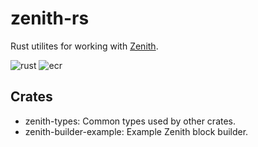 # zenith-rs

Rust utilites for working with [Zenith](https://github.com/init4tech/zenith).

![rust](https://github.com/init4tech/zenith-rs/actions/workflows/rust-ci.yml/badge.svg) ![ecr](https://github.com/init4tech/zenith-rs/actions/workflows/ecr-cd.yml/badge.svg) 

## Crates

- zenith-types: Common types used by other crates.
- zenith-builder-example: Example Zenith block builder.
